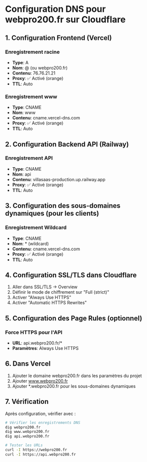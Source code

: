 # Configuration DNS pour webpro200.fr sur Cloudflare

## 1. Configuration Frontend (Vercel)

### Enregistrement racine
- **Type**: A
- **Nom**: @ (ou webpro200.fr)
- **Contenu**: 76.76.21.21
- **Proxy**: ✅ Activé (orange)
- **TTL**: Auto

### Enregistrement www
- **Type**: CNAME
- **Nom**: www
- **Contenu**: cname.vercel-dns.com
- **Proxy**: ✅ Activé (orange)
- **TTL**: Auto

## 2. Configuration Backend API (Railway)

### Enregistrement API
- **Type**: CNAME
- **Nom**: api
- **Contenu**: villasaas-production.up.railway.app
- **Proxy**: ✅ Activé (orange)
- **TTL**: Auto

## 3. Configuration des sous-domaines dynamiques (pour les clients)

### Enregistrement Wildcard
- **Type**: CNAME
- **Nom**: * (wildcard)
- **Contenu**: cname.vercel-dns.com
- **Proxy**: ✅ Activé (orange)
- **TTL**: Auto

## 4. Configuration SSL/TLS dans Cloudflare

1. Aller dans SSL/TLS → Overview
2. Définir le mode de chiffrement sur "Full (strict)"
3. Activer "Always Use HTTPS"
4. Activer "Automatic HTTPS Rewrites"

## 5. Configuration des Page Rules (optionnel)

### Force HTTPS pour l'API
- **URL**: api.webpro200.fr/*
- **Paramètres**: Always Use HTTPS

## 6. Dans Vercel

1. Ajouter le domaine webpro200.fr dans les paramètres du projet
2. Ajouter www.webpro200.fr
3. Ajouter *.webpro200.fr pour les sous-domaines dynamiques

## 7. Vérification

Après configuration, vérifier avec :
```bash
# Vérifier les enregistrements DNS
dig webpro200.fr
dig www.webpro200.fr
dig api.webpro200.fr

# Tester les URLs
curl -I https://webpro200.fr
curl -I https://api.webpro200.fr
```